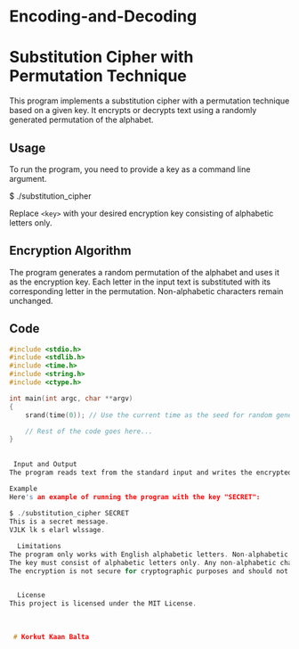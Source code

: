 # Encoding-and-Decoding

# Substitution Cipher with Permutation Technique

This program implements a substitution cipher with a permutation technique based on a given key. It encrypts or decrypts text using a randomly generated permutation of the alphabet.

## Usage

To run the program, you need to provide a key as a command line argument.

$ ./substitution_cipher <key>
  
  Replace `<key>` with your desired encryption key consisting of alphabetic letters only.

## Encryption Algorithm

The program generates a random permutation of the alphabet and uses it as the encryption key. Each letter in the input text is substituted with its 
  corresponding letter in the permutation. Non-alphabetic characters remain unchanged.

## Code

```c
#include <stdio.h>
#include <stdlib.h>
#include <time.h>
#include <string.h>
#include <ctype.h>

int main(int argc, char **argv)
{
    srand(time(0)); // Use the current time as the seed for random generator

    // Rest of the code goes here...
}
  
 
 Input and Output
The program reads text from the standard input and writes the encrypted/decrypted text to the standard output.

Example
Here's an example of running the program with the key "SECRET":
  
$ ./substitution_cipher SECRET
This is a secret message.
VJLK lk s elarl wlssage.

  Limitations
The program only works with English alphabetic letters. Non-alphabetic characters are preserved.
The key must consist of alphabetic letters only. Any non-alphabetic characters will result in an error.
The encryption is not secure for cryptographic purposes and should not be used for sensitive data.

  
  License
This project is licensed under the MIT License.
  
  
  
 # Korkut Kaan Balta

